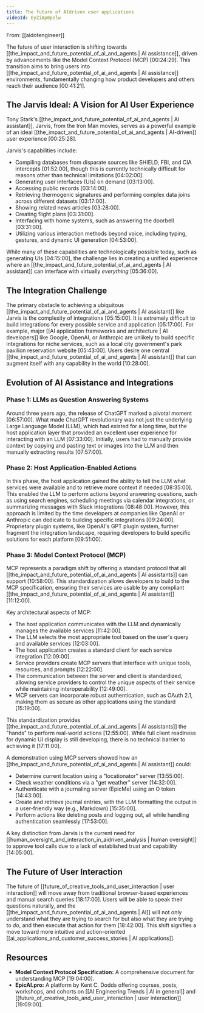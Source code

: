 ```yaml
---
title: The future of AIdriven user applications
videoId: EyZiAp0pelw
---
```


From: [[aidotengineer]] <br/> 

The future of user interaction is shifting towards [[the_impact_and_future_potential_of_ai_and_agents | AI assistance]], driven by advancements like the Model Context Protocol (MCP) <a class="yt-timestamp" data-t="00:24:29">[00:24:29]</a>. This transition aims to bring users into [[the_impact_and_future_potential_of_ai_and_agents | AI assistance]] environments, fundamentally changing how product developers and others reach their audience <a class="yt-timestamp" data-t="00:41:21">[00:41:21]</a>.

## The Jarvis Ideal: A Vision for AI User Experience

Tony Stark's [[the_impact_and_future_potential_of_ai_and_agents | AI assistant]], Jarvis, from the Iron Man movies, serves as a powerful example of an ideal [[the_impact_and_future_potential_of_ai_and_agents | AI-driven]] user experience <a class="yt-timestamp" data-t="00:25:28">[00:25:28]</a>.

Jarvis's capabilities include:
*   Compiling databases from disparate sources like SHIELD, FBI, and CIA intercepts <a class="yt-timestamp" data-t="01:52:00">[01:52:00]</a>, though this is currently technically difficult for reasons other than technical limitations <a class="yt-timestamp" data-t="04:02:00">[04:02:00]</a>.
*   Generating user interfaces (UIs) on demand <a class="yt-timestamp" data-t="03:13:00">[03:13:00]</a>.
*   Accessing public records <a class="yt-timestamp" data-t="03:14:00">[03:14:00]</a>.
*   Retrieving thermogenic signatures and performing complex data joins across different datasets <a class="yt-timestamp" data-t="03:17:00">[03:17:00]</a>.
*   Showing related news articles <a class="yt-timestamp" data-t="03:28:00">[03:28:00]</a>.
*   Creating flight plans <a class="yt-timestamp" data-t="03:31:00">[03:31:00]</a>.
*   Interfacing with home systems, such as answering the doorbell <a class="yt-timestamp" data-t="03:31:00">[03:31:00]</a>.
*   Utilizing various interaction methods beyond voice, including typing, gestures, and dynamic UI generation <a class="yt-timestamp" data-t="04:53:00">[04:53:00]</a>.

While many of these capabilities are technologically possible today, such as generating UIs <a class="yt-timestamp" data-t="04:15:00">[04:15:00]</a>, the challenge lies in creating a unified experience where an [[the_impact_and_future_potential_of_ai_and_agents | AI assistant]] can interface with virtually *everything* <a class="yt-timestamp" data-t="05:36:00">[05:36:00]</a>.

## The Integration Challenge

The primary obstacle to achieving a ubiquitous [[the_impact_and_future_potential_of_ai_and_agents | AI assistant]] like Jarvis is the complexity of integrations <a class="yt-timestamp" data-t="05:15:00">[05:15:00]</a>. It is extremely difficult to build integrations for every possible service and application <a class="yt-timestamp" data-t="05:17:00">[05:17:00]</a>. For example, major [[AI application frameworks and architecture | AI developers]] like Google, OpenAI, or Anthropic are unlikely to build specific integrations for niche services, such as a local city government's park pavilion reservation website <a class="yt-timestamp" data-t="05:43:00">[05:43:00]</a>. Users desire one central [[the_impact_and_future_potential_of_ai_and_agents | AI assistant]] that can augment itself with any capability in the world <a class="yt-timestamp" data-t="10:28:00">[10:28:00]</a>.

## Evolution of AI Assistance and Integrations

### Phase 1: LLMs as Question Answering Systems
Around three years ago, the release of ChatGPT marked a pivotal moment <a class="yt-timestamp" data-t="06:57:00">[06:57:00]</a>. What made ChatGPT revolutionary was not just the underlying Large Language Model (LLM), which had existed for a long time, but the host application layer that provided an excellent user experience for interacting with an LLM <a class="yt-timestamp" data-t="07:33:00">[07:33:00]</a>. Initially, users had to manually provide context by copying and pasting text or images into the LLM and then manually extracting results <a class="yt-timestamp" data-t="07:57:00">[07:57:00]</a>.

### Phase 2: Host Application-Enabled Actions
In this phase, the host application gained the ability to tell the LLM what services were available and to retrieve more context if needed <a class="yt-timestamp" data-t="08:35:00">[08:35:00]</a>. This enabled the LLM to perform actions beyond answering questions, such as using search engines, scheduling meetings via calendar integrations, or summarizing messages with Slack integrations <a class="yt-timestamp" data-t="08:48:00">[08:48:00]</a>. However, this approach is limited by the time developers at companies like OpenAI or Anthropic can dedicate to building specific integrations <a class="yt-timestamp" data-t="09:24:00">[09:24:00]</a>. Proprietary plugin systems, like OpenAI's GPT plugin system, further fragment the integration landscape, requiring developers to build specific solutions for each platform <a class="yt-timestamp" data-t="09:51:00">[09:51:00]</a>.

### Phase 3: Model Context Protocol (MCP)
MCP represents a paradigm shift by offering a standard protocol that all [[the_impact_and_future_potential_of_ai_and_agents | AI assistants]] can support <a class="yt-timestamp" data-t="10:58:00">[10:58:00]</a>. This standardization allows developers to build to the MCP specification, ensuring their services are usable by any compliant [[the_impact_and_future_potential_of_ai_and_agents | AI assistant]] <a class="yt-timestamp" data-t="11:12:00">[11:12:00]</a>.

Key architectural aspects of MCP:
*   The host application communicates with the LLM and dynamically manages the available services <a class="yt-timestamp" data-t="11:42:00">[11:42:00]</a>.
*   The LLM selects the most appropriate tool based on the user's query and available services <a class="yt-timestamp" data-t="12:03:00">[12:03:00]</a>.
*   The host application creates a standard client for each service integration <a class="yt-timestamp" data-t="12:09:00">[12:09:00]</a>.
*   Service providers create MCP servers that interface with unique tools, resources, and prompts <a class="yt-timestamp" data-t="12:22:00">[12:22:00]</a>.
*   The communication between the server and client is standardized, allowing service providers to control the unique aspects of their service while maintaining interoperability <a class="yt-timestamp" data-t="12:49:00">[12:49:00]</a>.
*   MCP servers can incorporate robust authentication, such as OAuth 2.1, making them as secure as other applications using the standard <a class="yt-timestamp" data-t="15:19:00">[15:19:00]</a>.

This standardization provides [[the_impact_and_future_potential_of_ai_and_agents | AI assistants]] the "hands" to perform real-world actions <a class="yt-timestamp" data-t="12:55:00">[12:55:00]</a>. While full client readiness for dynamic UI display is still developing, there is no technical barrier to achieving it <a class="yt-timestamp" data-t="17:11:00">[17:11:00]</a>.

A demonstration using MCP servers showed how an [[the_impact_and_future_potential_of_ai_and_agents | AI assistant]] could:
*   Determine current location using a "locationator" server <a class="yt-timestamp" data-t="13:55:00">[13:55:00]</a>.
*   Check weather conditions via a "get weather" server <a class="yt-timestamp" data-t="14:32:00">[14:32:00]</a>.
*   Authenticate with a journaling server (EpicMe) using an O token <a class="yt-timestamp" data-t="14:43:00">[14:43:00]</a>.
*   Create and retrieve journal entries, with the LLM formatting the output in a user-friendly way (e.g., Markdown) <a class="yt-timestamp" data-t="15:35:00">[15:35:00]</a>.
*   Perform actions like deleting posts and logging out, all while handling authentication seamlessly <a class="yt-timestamp" data-t="17:53:00">[17:53:00]</a>.

A key distinction from Jarvis is the current need for [[human_oversight_and_interaction_in_aidriven_analysis | human oversight]] to approve tool calls due to a lack of established trust and capability <a class="yt-timestamp" data-t="14:05:00">[14:05:00]</a>.

## The Future of User Interaction

The future of [[future_of_creative_tools_and_user_interaction | user interaction]] will move away from traditional browser-based experiences and manual search queries <a class="yt-timestamp" data-t="18:17:00">[18:17:00]</a>. Users will be able to speak their questions naturally, and the [[the_impact_and_future_potential_of_ai_and_agents | AI]] will not only understand what they are trying to search for but also what they are trying to *do*, and then execute that action for them <a class="yt-timestamp" data-t="18:42:00">[18:42:00]</a>. This shift signifies a move toward more intuitive and action-oriented [[ai_applications_and_customer_success_stories | AI applications]].

## Resources

*   **Model Context Protocol Specification:** A comprehensive document for understanding MCP <a class="yt-timestamp" data-t="19:04:00">[19:04:00]</a>.
*   **EpicAI.pro:** A platform by Kent C. Dodds offering courses, posts, workshops, and cohorts on [[AI Engineering Trends | AI in general]] and [[future_of_creative_tools_and_user_interaction | user interaction]] <a class="yt-timestamp" data-t="19:09:00">[19:09:00]</a>.